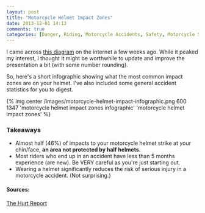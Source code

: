 ```yaml
---
layout: post
title: "Motorcycle Helmet Impact Zones"
date: 2013-12-01 14:13
comments: true
categories: [Danger, Riding, Motorcycle Accidents, Safety, Motorcycle Safety, Statistics, Motorcycle Helmet Safety]
---
```


<p>I came across <a href="http://dontai.com/wp/2010/05/20/motorcycle-helmet-impact-zones">this diagram</a> on the internet a few weeks ago. While it peaked my interest, I thought it might be worthwhile to update and improve the presentation a bit (with some number rounding).</p>

<p>So, here's a short infographic showing what the most common impact zones are on your helmet. I've also included some general
	accident statistics for you to digest.</p>

{% img center /images/motorcycle-helmet-impact-infographic.png 600 1347 'motorcycle helmet impact zones infographic' 'motorcycle helmet impact zones' %}

<h3>Takeaways</h3>
<ul>
	<li>Almost half (46%) of impacts to your motorcycle helmet strike at your chin/face, <b>an area not protected by half helmets.</b></li>
	<li>Most riders who end up in an accident have less than 5 months experience (are new). Be VERY careful as you're just starting out.</li>
	<li>Wearing a helmet significantly reduces the risk of serious injury in a motorcycle accident. (Not surprising.)</li>
</ul>

<h4>Sources:</h4>
<p><a href="http://commons.wikimedia.org/wiki/File:MOTORCYCLE_ACCIDENT_CAUSE_FACTORS_AND_IDENTIFICATION_OF_COUNTERMEASURES_VOLUME_I-_TECHNICAL_REPORT.pdf">The Hurt Report</a></p>